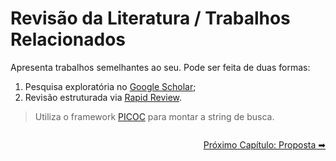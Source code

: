 # Revisão da Literatura / Trabalhos Relacionados

Apresenta trabalhos semelhantes ao seu. Pode ser feita de duas formas: 

1. Pesquisa exploratória no <a href="https://scholar.google.com.br/" target="_blank">Google Scholar</a>;
2. Revisão estruturada via [Rapid Review](../rapid_review.md).

> Utiliza o framework [PICOC](../picoc.md) para montar a string de busca.

<div style="display:flex; justify-content:flex-end; margin-top: 2em;">
  <a class="md-button md-button--primary" href="/estrutura/proposta">
    Próximo Capítulo: Proposta ➡
  </a>
</div>

